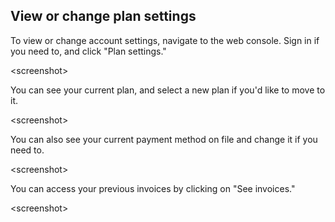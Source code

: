 ## View or change plan settings

To view or change account settings, navigate to the web console. Sign in if you need to, and click "Plan settings."

\<screenshot\>

You can see your current plan, and select a new plan if you'd like to move to it.

\<screenshot\>

You can also see your current payment method on file and change it if you need to.

\<screenshot\>

You can access your previous invoices by clicking on "See invoices."

\<screenshot\>
